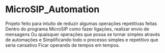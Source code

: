 # MicroSIP_Automation

Projeto feito para intuito de reduzir algumas operações repetitivas feitas
Dentro do programa MicroSIP como fazer ligações, realizar envio de mensagens
Ou quaisquer operações que possa se tornar simples através de automações e
Simplificando todo o processo simples e repetitivo que seria cansativo
Ficar operando de tempos em tempos.